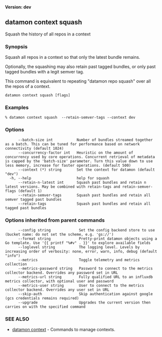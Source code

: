 **Version: dev**

## datamon context squash

Squash the history of all repos in a context

### Synopsis

Squash all repos in a context so that only the latest bundle remains.

Optionally, the squashing may also retain past tagged bundles, or only past tagged bundles with a legit semver tag.

This command is equivalent to repeating "datamon repo squash" over all the repos of a context.


```
datamon context squash [flags]
```

### Examples

```
% datamon context squash  --retain-semver-tags --context dev
```

### Options

```
      --batch-size int           Number of bundles streamed together as a batch. This can be tuned for performance based on network connectivity (default 1024)
      --concurrency-factor int   Heuristic on the amount of concurrency used by core operations. Concurrent retrieval of metadata is capped by the 'batch-size' parameter. Turn this value down to use less memory, increase for faster operations. (default 500)
      --context (*) string       Set the context for datamon (default "dev")
  -h, --help                     help for squash
      --retain-n-latest int      Squash past bundles and retain n latest versions. May be combined with retain-tags and retain-semver-flags (default 1)
      --retain-semver-tags       Squash past bundles and retain all semver tagged past bundles
      --retain-tags              Squash past bundles and retain all tagged past bundles
```

### Options inherited from parent commands

```
      --config string             Set the config backend store to use (bucket name: do not set the scheme, e.g. 'gs://')
      --format string             Pretty-print datamon objects using a Go template. Use '{{ printf "%#v" . }}' to explore available fields
      --loglevel string           The logging level. Levels by increasing order of verbosity: none, error, warn, info, debug (default "info")
      --metrics                   Toggle telemetry and metrics collection
      --metrics-password string   Password to connect to the metrics collector backend. Overrides any password set in URL
      --metrics-url string        Fully qualified URL to an influxdb metrics collector, with optional user and password
      --metrics-user string       User to connect to the metrics collector backend. Overrides any user set in URL
      --skip-auth                 Skip authentication against google (gcs credentials remains required)
      --upgrade                   Upgrades the current version then carries on with the specified command
```

### SEE ALSO

* [datamon context](datamon_context.md)	 - Commands to manage contexts.

